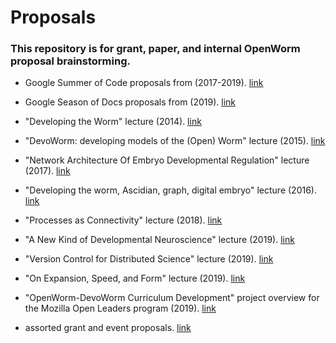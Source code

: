 # Proposals  

### This repository is for grant, paper, and internal OpenWorm proposal brainstorming.     

* Google Summer of Code proposals from (2017-2019). [link](https://github.com/devoworm/Proposals-Public-Lectures/tree/master/GSoC)

* Google Season of Docs proposals from (2019). [link](https://github.com/devoworm/Proposals-Public-Lectures/tree/master/GSoD)

* "Developing the Worm" lecture (2014). [link](https://github.com/devoworm/Proposals-Public-Lectures/tree/master/Developing%20the%20Worm)

* "DevoWorm: developing models of the (Open) Worm" lecture (2015). [link](https://github.com/devoworm/Proposals-Public-Lectures/tree/master/Developing%20Models%20of%20the%20DevoWorm)

* "Network Architecture Of Embryo Developmental Regulation" lecture (2017). [link](https://github.com/devoworm/Proposals-Public-Lectures/tree/master/Network%20Architecture%20of%20the%20Embryo)

* "Developing the worm, Ascidian, graph, digital embryo" lecture (2016). [link](https://github.com/devoworm/Proposals-Public-Lectures/tree/master/Developing%20the%20worm%2C%20Ascidian%2C%20graph%2C%20digital%20embryo)

* "Processes as Connectivity" lecture (2018). [link](https://github.com/devoworm/Proposals-Public-Lectures/tree/master/Process%20as%20Connectivity)

* "A New Kind of Developmental Neuroscience" lecture (2019). [link](https://github.com/devoworm/Proposals-Public-Lectures/tree/master/New%20Kind%20of%20Developmental%20Neuroscience)

* "Version Control for Distributed Science" lecture (2019). [link](https://github.com/devoworm/Proposals-Public-Lectures/tree/master/Version%20Control%20for%20Distributed%20Science)  

* "On Expansion, Speed, and Form" lecture (2019). [link](https://github.com/devoworm/Proposals-Public-Lectures/tree/master/On%20Expansion%2C%20Speed%2C%20and%20Form)

* "OpenWorm-DevoWorm Curriculum Development" project overview for the Mozilla Open Leaders program (2019). [link](https://github.com/devoworm/Proposals-Public-Lectures/tree/master/OW-DW%20Curriculum)

* assorted grant and event proposals. [link](https://devoworm.weebly.com/publications.html)
